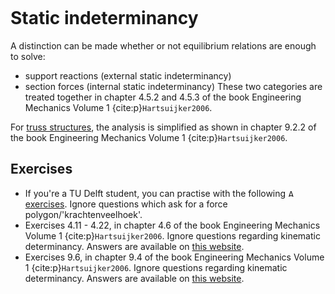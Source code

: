 ```{index} Static indeterminancy
```
# Static indeterminancy

A distinction can be made whether or not equilibrium relations are enough to solve:
- support reactions (external static indeterminancy)
- section forces (internal static indeterminancy)
These two categories are treated together in chapter 4.5.2 and 4.5.3 of the book Engineering Mechanics Volume 1 {cite:p}`Hartsuijker2006`.

For [truss structures](truss_structures), the analysis is simplified as shown in chapter 9.2.2 of the book Engineering Mechanics Volume 1 {cite:p}`Hartsuijker2006`.

## Exercises
- If you're a TU Delft student, you can practise with the following [<img height="12px" src="../../images/ANS.svg" alt="ANS"> exercises](https://ans.app/digital_test/assignments/1089992/results/new). Ignore questions which ask for a force polygon/'krachtenveelhoek'.
- Exercises 4.11 - 4.22, in chapter 4.6 of the book Engineering Mechanics Volume 1 {cite:p}`Hartsuijker2006`. Ignore questions regarding kinematic determinancy. Answers are available on [this website](https://icozct.tudelft.nl/TUD_CT/bookanswers/vol1/Chapter4/).
- Exercises 9.6, in chapter 9.4 of the book Engineering Mechanics Volume 1 {cite:p}`Hartsuijker2006`. Ignore questions regarding kinematic determinancy. Answers are available on [this website](https://icozct.tudelft.nl/TUD_CT/bookanswers/vol1/Chapter4/).